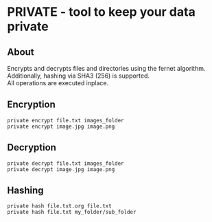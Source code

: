 # PRIVATE - tool to keep your data private


## About
Encrypts and decrypts files and directories using the fernet algorithm. <br>
Additionally, hashing via SHA3 (256) is supported. <br>
All operations are executed inplace.

## Encryption
`private encrypt file.txt images_folder` <br>
`private encrypt image.jpg image.png`

## Decryption
`private decrypt file.txt images_folder`<br>
`private decrypt image.jpg image.png`

## Hashing
`private hash file.txt.org file.txt` <br>
`private hash file.txt my_folder/sub_folder` 
